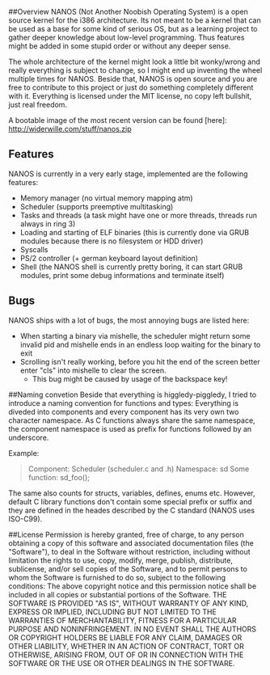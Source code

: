 ##Overview
NANOS (Not Another Noobish Operating System) is a open source kernel for the i386 architecture. 
Its not meant to be a kernel that can be used as a base for some kind of serious OS, but as a learning project to gather deeper knowledge about low-level programming. Thus features might be added in some stupid order or without any deeper sense.

The whole architecture of the kernel might look a little bit wonky/wrong and really everything is subject to change, so I might end up inventing the wheel multiple times for NANOS. Beside that, NANOS is open source and you are free to contribute to this project or just do something completely different with it. Everything is licensed under the MIT license, no copy left bullshit, just real freedom.

A bootable image of the most recent version can be found [here]: http://widerwille.com/stuff/nanos.zip

## Features
NANOS is currently in a very early stage, implemented are the following features:

* Memory manager (no virtual memory mapping atm)
* Scheduler (supports preemptive multitasking)
* Tasks and threads (a task might have one or more threads, threads run always in ring 3)
* Loading and starting of ELF binaries (this is currently done via GRUB modules because there is no filesystem or HDD driver)
* Syscalls
* PS/2 controller (+ german keyboard layout definition)
* Shell (the NANOS shell is currently pretty boring, it can start GRUB modules, print some debug informations and terminate itself)

## Bugs
NANOS ships with a lot of bugs, the most annoying bugs are listed here:

* When starting a binary via mishelle, the scheduler might return some invalid pid and mishelle ends in an endless loop waiting for the binary to exit
* Scrolling isn't really working, before you hit the end of the screen better enter "cls" into mishelle to clear the screen.
  * This bug might be caused by usage of the backspace key!

##Naming convetion
Beside that everything is higgledy-piggledy, I tried to introduce a naming convention for functions and types: Everything is diveded into components and every component has its very own two character namespace. As C functions always share the same namespace, the component namespace is used as prefix for functions followed by an underscore.

Example:
> Component: Scheduler (scheduler.c and .h)
> Namespace: sd
> Some function: sd_foo();

The same also counts for structs, variables, defines, enums etc. However, default C library functions don't contain some special prefix or suffix and they are defined in the heades described by the C standard (NANOS uses ISO-C99).

##License
Permission is hereby granted, free of charge, to any person obtaining a copy of this software and associated 
documentation files (the "Software"), to deal in the Software without restriction, including without limitation 
the rights to use, copy, modify, merge, publish, distribute, sublicense, and/or sell copies of the Software, 
and to permit persons to whom the Software is furnished to do so, subject to the following conditions:
The above copyright notice and this permission notice shall be included in all copies or substantial portions of the Software.
THE SOFTWARE IS PROVIDED "AS IS", WITHOUT WARRANTY OF ANY KIND, EXPRESS OR IMPLIED, 
INCLUDING BUT NOT LIMITED TO THE WARRANTIES OF MERCHANTABILITY, FITNESS FOR A PARTICULAR 
PURPOSE AND NONINFRINGEMENT. IN NO EVENT SHALL THE AUTHORS OR COPYRIGHT HOLDERS BE LIABLE 
FOR ANY CLAIM, DAMAGES OR OTHER LIABILITY, WHETHER IN AN ACTION OF CONTRACT, TORT OR OTHERWISE, 
ARISING FROM, OUT OF OR IN CONNECTION WITH THE SOFTWARE OR THE USE OR OTHER DEALINGS IN THE SOFTWARE.
